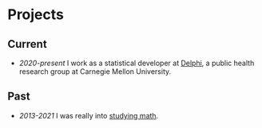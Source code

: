 # Projects

## Current

- _2020-present_ I work as a statistical developer at [Delphi](https://delphi.cmu.edu/), a public health research group at Carnegie Mellon University.

## Past

- _2013-2021_ I was really into [studying math](/academic).

